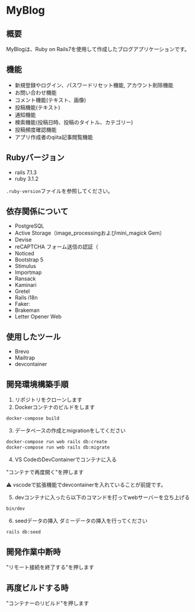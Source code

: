 # MyBlog

## 概要
MyBlogは、Ruby on Rails7を使用して作成したブログアプリケーションです。

## 機能
- 新規登録やログイン、パスワードリセット機能, アカウント削除機能
- お問い合わせ機能
- コメント機能(テキスト、画像)
- 投稿機能(テキスト)
- 通知機能
- 検索機能(投稿日時、投稿のタイトル、カテゴリー)
- 投稿頻度確認機能
- アプリ作成者のqiita記事閲覧機能

## Rubyバージョン
- rails 7.1.3
- ruby 3.1.2

`.ruby-version`ファイルを参照してください。

## 依存関係について
- PostgreSQL
- Active Storage（image_processingおよびmini_magick Gem）
- Devise
- reCAPTCHA フォーム送信の認証（
- Noticed
- Bootstrap 5
- Stimulus
- Importmap
- Ransack
- Kaminari
- Gretel
- Rails i18n
- Faker:
- Brakeman
- Letter Opener Web

## 使用したツール
- Brevo
- Mailtrap
- devcontainer


## 開発環境構築手順
1. リポジトリをクローンします
2. Dockerコンテナのビルドをします
```sh
docker-compose build
```
3. データベースの作成とmigrationをしてください

```sh
docker-compose run web rails db:create
docker-compose run web rails db:migrate
```


4. VS CodeのDevContainerでコンテナに入る

 "コンテナで再度開く"を押します

⚠️ vscodeで拡張機能でdevcontainerを入れていることが前提です。

5. devコンテナに入ったら以下のコマンドを打ってwebサーバーを立ち上げる

```sh
bin/dev

```
6. seedデータの挿入 ダミーデータの挿入を行ってください

```sh
rails db:seed
```

## 開発作業中断時

"リモート接続を終了する"を押します

## 再度ビルドする時
"コンテナーのリビルド"を押します


